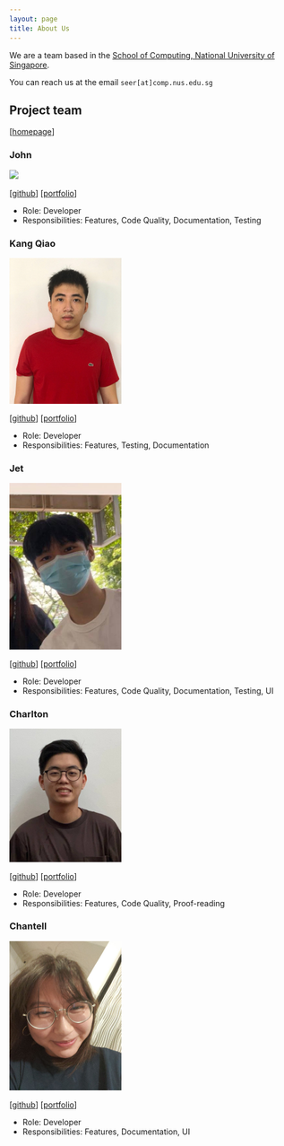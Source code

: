 ```yaml
---
layout: page
title: About Us
---
```


We are a team based in the [School of Computing, National University of Singapore](http://www.comp.nus.edu.sg).

You can reach us at the email `seer[at]comp.nus.edu.sg`

## Project team

[[homepage](http://www.comp.nus.edu.sg/~damithch)]

### John

<img src="images/johnrhimawan.png" width="200px">

[[github](https://github.com/johnrhimawan)]
[[portfolio](team/johnrhimawan.md)]

* Role: Developer
* Responsibilities: Features, Code Quality, Documentation, Testing

### Kang Qiao

<img src="images/kangqiao322.png" width="200px">

[[github](https://github.com/kangqiao322)]
[[portfolio](team/kangqiao322.md)]

* Role: Developer
* Responsibilities: Features, Testing, Documentation

### Jet

<img src="images/jetlfj.png" width="200px">

[[github](http://github.com/jetlfj)] [[portfolio](team/jetlfj.md)]

* Role: Developer
* Responsibilities: Features, Code Quality, Documentation, Testing, UI 

### Charlton

<img src="images/bigcrushes.png" width="200px">

[[github](http://github.com/bigcrushes)]
[[portfolio](team/bigcrushes.md)]

* Role: Developer
* Responsibilities: Features, Code Quality, Proof-reading

### Chantell

<img src="images/chantellyu.png" width="200px">

[[github](http://github.com/chantellyu)]
[[portfolio](team/chantellyu.md)]

* Role: Developer
* Responsibilities: Features, Documentation, UI
